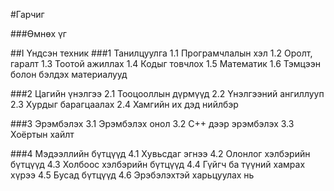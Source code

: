 #Гарчиг

###Өмнөх үг

##I Үндсэн техник
###1 Танилцуулга 
1.1 Програмчлалын хэл
1.2 Оролт, гаралт
1.3 Тоотой ажиллах
1.4 Кодыг товчлох
1.5 Математик
1.6 Тэмцээн болон бэлдэх материалууд

###2 Цагийн үнэлгээ
2.1 Тооцооллын дүрмүүд
2.2 Үнэлгээний ангиллууп
2.3 Хурдыг барагцаалах
2.4 Хамгийн их дэд нийлбэр

###3 Эрэмбэлэх
3.1 Эрэмбэлэх онол
3.2 C++ дээр эрэмбэлэх
3.3 Хоёртын хайлт

###4 Мэдээллийн бүтцүүд
4.1 Хувьсдаг эгнээ
4.2 Олонлог хэлбэрийн бүтцүүд
4.3 Холбоос хэлбэрийн бүтцүүд
4.4 Гүйгч ба түүний хамрах хүрээ
4.5 Бусад бүтцүүд
4.6 Эрэбэлэхтэй харьцуулах нь

